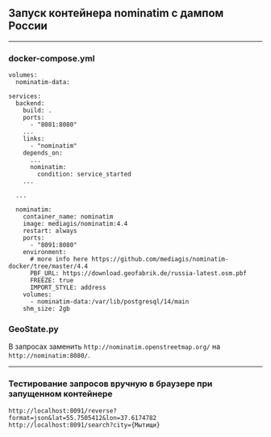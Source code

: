 ## Запуск контейнера nominatim с дампом России

--- 
### docker-compose.yml
```
volumes:
  nominatim-data:

services:
  backend:
    build: .
    ports:
      - "8081:8080"
    ...
    links:
      - "nominatim"
    depends_on:
      ...
      nominatim:
        condition: service_started
    ...
  
  ...
  
  nominatim:
    container_name: nominatim
    image: mediagis/nominatim:4.4
    restart: always
    ports:
      - "8091:8080"
    environment:
      # more info here https://github.com/mediagis/nominatim-docker/tree/master/4.4
      PBF_URL: https://download.geofabrik.de/russia-latest.osm.pbf
      FREEZE: true
      IMPORT_STYLE: address
    volumes:
      - nominatim-data:/var/lib/postgresql/14/main
    shm_size: 2gb
```

### GeoState.py
В запросах заменить ```http://nominatim.openstreetmap.org/``` на ```http://nominatim:8080/```.

---
### Тестирование запросов вручную в браузере при запущенном контейнере 
```
http://localhost:8091/reverse?format=json&lat=55.7505412&lon=37.6174782
http://localhost:8091/search?city={Мытищи}
```

